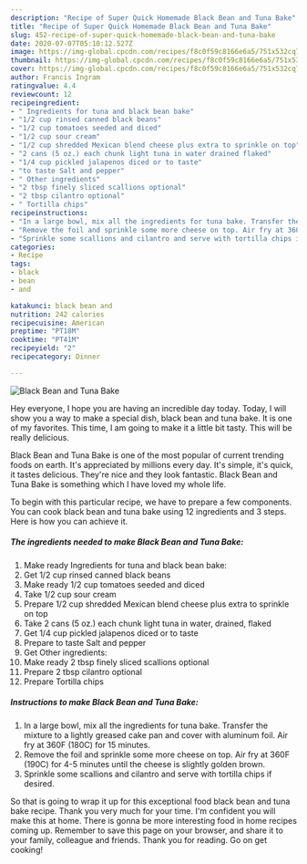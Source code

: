 ```yaml
---
description: "Recipe of Super Quick Homemade Black Bean and Tuna Bake"
title: "Recipe of Super Quick Homemade Black Bean and Tuna Bake"
slug: 452-recipe-of-super-quick-homemade-black-bean-and-tuna-bake
date: 2020-07-07T05:10:12.527Z
image: https://img-global.cpcdn.com/recipes/f8c0f59c8166e6a5/751x532cq70/black-bean-and-tuna-bake-recipe-main-photo.jpg
thumbnail: https://img-global.cpcdn.com/recipes/f8c0f59c8166e6a5/751x532cq70/black-bean-and-tuna-bake-recipe-main-photo.jpg
cover: https://img-global.cpcdn.com/recipes/f8c0f59c8166e6a5/751x532cq70/black-bean-and-tuna-bake-recipe-main-photo.jpg
author: Francis Ingram
ratingvalue: 4.4
reviewcount: 12
recipeingredient:
- " Ingredients for tuna and black bean bake"
- "1/2 cup rinsed canned black beans"
- "1/2 cup tomatoes seeded and diced"
- "1/2 cup sour cream"
- "1/2 cup shredded Mexican blend cheese plus extra to sprinkle on top"
- "2 cans (5 oz.) each chunk light tuna in water drained flaked"
- "1/4 cup pickled jalapenos diced or to taste"
- "to taste Salt and pepper"
- " Other ingredients"
- "2 tbsp finely sliced scallions optional"
- "2 tbsp cilantro optional"
- " Tortilla chips"
recipeinstructions:
- "In a large bowl, mix all the ingredients for tuna bake. Transfer the mixture to a lightly greased cake pan and cover with aluminum foil. Air fry at 360F (180C) for 15 minutes."
- "Remove the foil and sprinkle some more cheese on top. Air fry at 360F (190C) for 4-5 minutes until the cheese is slightly golden brown."
- "Sprinkle some scallions and cilantro and serve with tortilla chips if desired."
categories:
- Recipe
tags:
- black
- bean
- and

katakunci: black bean and 
nutrition: 242 calories
recipecuisine: American
preptime: "PT18M"
cooktime: "PT41M"
recipeyield: "2"
recipecategory: Dinner

---
```



![Black Bean and Tuna Bake](https://img-global.cpcdn.com/recipes/f8c0f59c8166e6a5/751x532cq70/black-bean-and-tuna-bake-recipe-main-photo.jpg)

Hey everyone, I hope you are having an incredible day today. Today, I will show you a way to make a special dish, black bean and tuna bake. It is one of my favorites. This time, I am going to make it a little bit tasty. This will be really delicious.



Black Bean and Tuna Bake is one of the most popular of current trending foods on earth. It's appreciated by millions every day. It's simple, it's quick, it tastes delicious. They're nice and they look fantastic. Black Bean and Tuna Bake is something which I have loved my whole life.


To begin with this particular recipe, we have to prepare a few components. You can cook black bean and tuna bake using 12 ingredients and 3 steps. Here is how you can achieve it.

<!--inarticleads1-->

##### The ingredients needed to make Black Bean and Tuna Bake:

1. Make ready  Ingredients for tuna and black bean bake:
1. Get 1/2 cup rinsed canned black beans
1. Make ready 1/2 cup tomatoes seeded and diced
1. Take 1/2 cup sour cream
1. Prepare 1/2 cup shredded Mexican blend cheese plus extra to sprinkle on top
1. Take 2 cans (5 oz.) each chunk light tuna in water, drained, flaked
1. Get 1/4 cup pickled jalapenos diced or to taste
1. Prepare to taste Salt and pepper
1. Get  Other ingredients:
1. Make ready 2 tbsp finely sliced scallions optional
1. Prepare 2 tbsp cilantro optional
1. Prepare  Tortilla chips




<!--inarticleads2-->

##### Instructions to make Black Bean and Tuna Bake:

1. In a large bowl, mix all the ingredients for tuna bake. Transfer the mixture to a lightly greased cake pan and cover with aluminum foil. Air fry at 360F (180C) for 15 minutes.
1. Remove the foil and sprinkle some more cheese on top. Air fry at 360F (190C) for 4-5 minutes until the cheese is slightly golden brown.
1. Sprinkle some scallions and cilantro and serve with tortilla chips if desired.




So that is going to wrap it up for this exceptional food black bean and tuna bake recipe. Thank you very much for your time. I'm confident you will make this at home. There is gonna be more interesting food in home recipes coming up. Remember to save this page on your browser, and share it to your family, colleague and friends. Thank you for reading. Go on get cooking!
